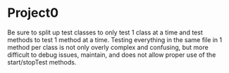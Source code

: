 # Project0
Be sure to split up test classes to only test 1 class at a time and test methods to test 1 method at a time. Testing everything in the same file in 1 method per class is not only overly complex and confusing, but more difficult to debug issues, maintain, and does not allow proper use of the start/stopTest methods.
